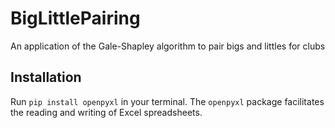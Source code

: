 # BigLittlePairing
An application of the Gale-Shapley algorithm to pair bigs and littles for clubs

## Installation
Run `pip install openpyxl` in your terminal. The `openpyxl` package facilitates the reading and writing of Excel spreadsheets.
